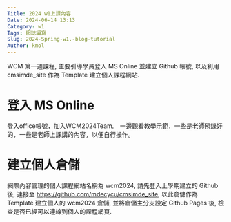 ```yaml
---
Title: 2024 w1上課內容
Date: 2024-06-14 13:13
Category: w1
Tags: 網誌編寫
Slug: 2024-Spring-w1.-blog-tutorial
Author: kmol
---
```


WCM 第一週課程, 主要引導學員登入 MS Online 並建立 Github 帳號, 以及利用 cmsimde_site 作為 Template 建立個人課程網站.

<!-- PELICAN_END_SUMMARY -->

# 登入 MS Online
登入office帳號，加入WCM2024Team。 一邊觀看教學示範，一些是老師預錄好的，一些是老師上課講的內容，以便自行操作。

# 建立個人倉儲
網際內容管理的個人課程網站名稱為 wcm2024, 請先登入上學期建立的 Github 後, 連接至 https://github.com/mdecycu/cmsimde_site, 以此倉儲作為 Template 建立個人的 wcm2024 倉儲, 並將倉儲主分支設定 Github Pages 後, 檢查是否已經可以連線到個人的課程網頁.